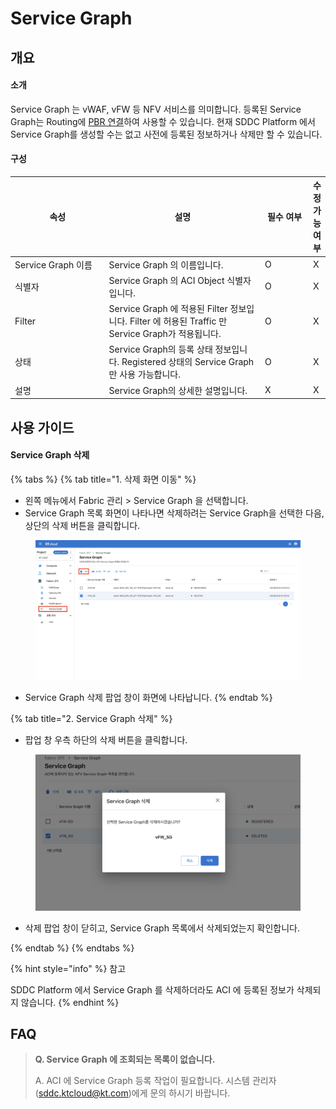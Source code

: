 # Service Graph

## 개요

#### 소개

Service Graph 는 vWAF, vFW 등 NFV 서비스를 의미합니다. 등록된 Service Graph는 Routing에 [PBR 연결](../network/subnet-routing.md#pbr)하여 사용할 수 있습니다. 현재 SDDC Platform 에서 Service Graph를 생성할 수는 없고 사전에 등록된 정보하거나 삭제만 할 수 있습니다.

#### 구성

<table><thead><tr><th width="190">속성</th><th width="337">설명</th><th width="94">필수 여부</th><th>수정 가능 여부</th></tr></thead><tbody><tr><td>Service Graph 이름</td><td>Service Graph 의 이름입니다.</td><td>O</td><td>X</td></tr><tr><td>식별자</td><td>Service Graph 의 ACI Object 식별자입니다.</td><td>O</td><td>X</td></tr><tr><td>Filter</td><td>Service Graph 에 적용된 Filter 정보입니다. Filter 에 허용된 Traffic 만 Service Graph가 적용됩니다.</td><td>O</td><td>X</td></tr><tr><td>상태</td><td>Service Graph의 등록 상태 정보입니다. Registered 상태의 Service Graph 만 사용 가능합니다.</td><td>O</td><td>X</td></tr><tr><td>설명</td><td>Service Graph의 상세한 설명입니다.</td><td>X</td><td>X</td></tr></tbody></table>



## 사용 가이드

#### Service Graph 삭제

{% tabs %}
{% tab title="1. 삭제 화면 이동" %}
* 왼쪽 메뉴에서 Fabric 관리 > Service Graph 을 선택합니다.
* Service Graph 목록 화면이 나타나면 삭제하려는 Service Graph을 선택한 다음, 상단의 삭제 버튼을 클릭합니다.

<figure><img src="../.gitbook/assets/image (62).png" alt=""><figcaption></figcaption></figure>

* Service Graph 삭제 팝업 창이 화면에 나타납니다.
{% endtab %}

{% tab title="2. Service Graph 삭제" %}
* 팝업 창 우측 하단의 삭제 버튼을 클릭합니다.

<figure><img src="../.gitbook/assets/image (203).png" alt=""><figcaption></figcaption></figure>

* 삭제 팝업 창이 닫히고, Service Graph 목록에서 삭제되었는지 확인합니다.


{% endtab %}
{% endtabs %}

{% hint style="info" %}
참고

SDDC Platform 에서 Service Graph 를 삭제하더라도 ACI 에 등록된 정보가 삭제되지 않습니다.
{% endhint %}



## FAQ

> **Q. Service Graph 에 조회되는 목록이 없습니다.**
>
> A. ACI 에 Service Graph 등록 작업이 필요합니다. 시스템 관리자(sddc.ktcloud@kt.com)에게 문의 하시기 바랍니다.
